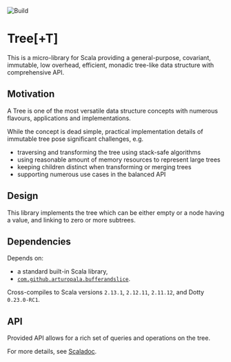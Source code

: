 ![Build](https://github.com/arturopala/scala-tree/workflows/Build/badge.svg)

Tree\[+T]
===

This is a micro-library for Scala providing 
a general-purpose, covariant, immutable, low overhead, 
efficient, monadic tree-like data structure with comprehensive API.

Motivation
---

A Tree is one of the most versatile data structure concepts with numerous flavours, applications and implementations.

While the concept is dead simple, practical implementation details of immutable tree pose significant challenges, e.g.

- traversing and transforming the tree using stack-safe algorithms
- using reasonable amount of memory resources to represent large trees
- keeping children distinct when transforming or merging trees
- supporting numerous use cases in the balanced API

Design
---

This library implements the tree which can be either empty 
or a node having a value, and linking to zero or more subtrees.

Dependencies
---

Depends on:

- a standard built-in Scala library,
- [`com.github.arturopala.bufferandslice`](https://github.com/arturopala/buffer-and-slice).

Cross-compiles to Scala versions `2.13.1`, `2.12.11`, `2.11.12`, and Dotty `0.23.0-RC1`.

API
---

Provided API allows for a rich set of queries and operations on the tree. 

For more details, see [Scaladoc](https://arturopala.github.io/scala-tree/latest/api/com/github/arturopala/tree/Tree.html).
